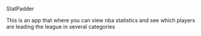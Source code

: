 StatPadder

This is an app that where you can view nba statistics and see which players are leading the league in several categories
